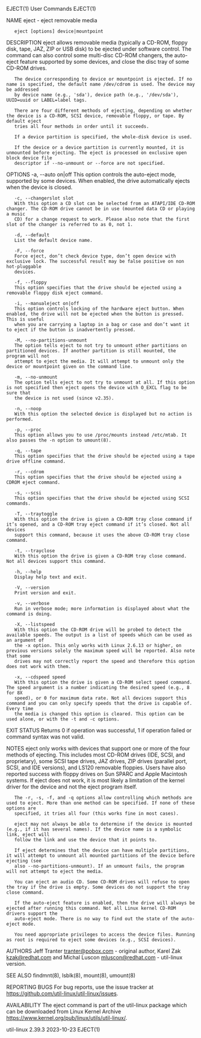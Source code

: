 EJECT(1)								 User Commands								      EJECT(1)

NAME
       eject - eject removable media

       eject [options] device|mountpoint

DESCRIPTION
       eject allows removable media (typically a CD-ROM, floppy disk, tape, JAZ, ZIP or USB disk) to be ejected under software control. The command can also
       control some multi-disc CD-ROM changers, the auto-eject feature supported by some devices, and close the disc tray of some CD-ROM drives.

       The device corresponding to device or mountpoint is ejected. If no name is specified, the default name /dev/cdrom is used. The device may be addressed
       by device name (e.g., 'sda'), device path (e.g., '/dev/sda'), UUID=uuid or LABEL=label tags.

       There are four different methods of ejecting, depending on whether the device is a CD-ROM, SCSI device, removable floppy, or tape. By default eject
       tries all four methods in order until it succeeds.

       If a device partition is specified, the whole-disk device is used.

       If the device or a device partition is currently mounted, it is unmounted before ejecting. The eject is processed on exclusive open block device file
       descriptor if --no-unmount or --force are not specified.

OPTIONS
       -a, --auto on|off
	   This option controls the auto-eject mode, supported by some devices. When enabled, the drive automatically ejects when the device is closed.

       -c, --changerslot slot
	   With this option a CD slot can be selected from an ATAPI/IDE CD-ROM changer. The CD-ROM drive cannot be in use (mounted data CD or playing a music
	   CD) for a change request to work. Please also note that the first slot of the changer is referred to as 0, not 1.

       -d, --default
	   List the default device name.

       -F, --force
	   Force eject, don’t check device type, don’t open device with exclusive lock. The successful result may be false positive on non hot-pluggable
	   devices.

       -f, --floppy
	   This option specifies that the drive should be ejected using a removable floppy disk eject command.

       -i, --manualeject on|off
	   This option controls locking of the hardware eject button. When enabled, the drive will not be ejected when the button is pressed. This is useful
	   when you are carrying a laptop in a bag or case and don’t want it to eject if the button is inadvertently pressed.

       -M, --no-partitions-unmount
	   The option tells eject to not try to unmount other partitions on partitioned devices. If another partition is still mounted, the program will not
	   attempt to eject the media. It will attempt to unmount only the device or mountpoint given on the command line.

       -m, --no-unmount
	   The option tells eject to not try to unmount at all. If this option is not specified then eject opens the device with O_EXCL flag to be sure that
	   the device is not used (since v2.35).

       -n, --noop
	   With this option the selected device is displayed but no action is performed.

       -p, --proc
	   This option allows you to use /proc/mounts instead /etc/mtab. It also passes the -n option to umount(8).

       -q, --tape
	   This option specifies that the drive should be ejected using a tape drive offline command.

       -r, --cdrom
	   This option specifies that the drive should be ejected using a CDROM eject command.

       -s, --scsi
	   This option specifies that the drive should be ejected using SCSI commands.

       -T, --traytoggle
	   With this option the drive is given a CD-ROM tray close command if it’s opened, and a CD-ROM tray eject command if it’s closed. Not all devices
	   support this command, because it uses the above CD-ROM tray close command.

       -t, --trayclose
	   With this option the drive is given a CD-ROM tray close command. Not all devices support this command.

       -h, --help
	   Display help text and exit.

       -V, --version
	   Print version and exit.

       -v, --verbose
	   Run in verbose mode; more information is displayed about what the command is doing.

       -X, --listspeed
	   With this option the CD-ROM drive will be probed to detect the available speeds. The output is a list of speeds which can be used as an argument of
	   the -x option. This only works with Linux 2.6.13 or higher, on previous versions solely the maximum speed will be reported. Also note that some
	   drives may not correctly report the speed and therefore this option does not work with them.

       -x, --cdspeed speed
	   With this option the drive is given a CD-ROM select speed command. The speed argument is a number indicating the desired speed (e.g., 8 for 8X
	   speed), or 0 for maximum data rate. Not all devices support this command and you can only specify speeds that the drive is capable of. Every time
	   the media is changed this option is cleared. This option can be used alone, or with the -t and -c options.

EXIT STATUS
       Returns 0 if operation was successful, 1 if operation failed or command syntax was not valid.

NOTES
       eject only works with devices that support one or more of the four methods of ejecting. This includes most CD-ROM drives (IDE, SCSI, and proprietary),
       some SCSI tape drives, JAZ drives, ZIP drives (parallel port, SCSI, and IDE versions), and LS120 removable floppies. Users have also reported success
       with floppy drives on Sun SPARC and Apple Macintosh systems. If eject does not work, it is most likely a limitation of the kernel driver for the device
       and not the eject program itself.

       The -r, -s, -f, and -q options allow controlling which methods are used to eject. More than one method can be specified. If none of these options are
       specified, it tries all four (this works fine in most cases).

       eject may not always be able to determine if the device is mounted (e.g., if it has several names). If the device name is a symbolic link, eject will
       follow the link and use the device that it points to.

       If eject determines that the device can have multiple partitions, it will attempt to unmount all mounted partitions of the device before ejecting (see
       also --no-partitions-unmount). If an unmount fails, the program will not attempt to eject the media.

       You can eject an audio CD. Some CD-ROM drives will refuse to open the tray if the drive is empty. Some devices do not support the tray close command.

       If the auto-eject feature is enabled, then the drive will always be ejected after running this command. Not all Linux kernel CD-ROM drivers support the
       auto-eject mode. There is no way to find out the state of the auto-eject mode.

       You need appropriate privileges to access the device files. Running as root is required to eject some devices (e.g., SCSI devices).

AUTHORS
       Jeff Tranter <tranter@pobox.com> - original author, Karel Zak <kzak@redhat.com> and Michal Luscon <mluscon@redhat.com> - util-linux version.

SEE ALSO
       findmnt(8), lsblk(8), mount(8), umount(8)

REPORTING BUGS
       For bug reports, use the issue tracker at https://github.com/util-linux/util-linux/issues.

AVAILABILITY
       The eject command is part of the util-linux package which can be downloaded from Linux Kernel Archive
       <https://www.kernel.org/pub/linux/utils/util-linux/>.

util-linux 2.39.3							  2023-10-23								      EJECT(1)
